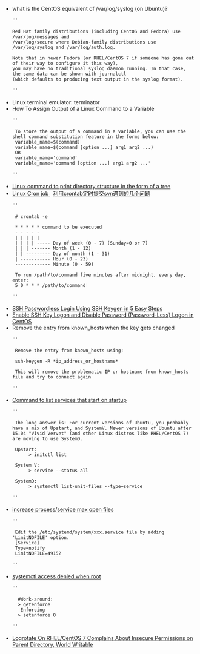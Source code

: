 

<ul>
<li>what is the CentOS equivalent of /var/log/syslog (on Ubuntu)?</li>
    
    
'''

    Red Hat family distributions (including CentOS and Fedora) use /var/log/messages and 
    /var/log/secure where Debian-family distributions use /var/log/syslog and /var/log/auth.log.

    Note that in newer Fedora (or RHEL/CentOS 7 if someone has gone out of their way to configure it this way), 
    you may have no traditional syslog daemon running. In that case, the same data can be shown with journalctl
    (which defaults to producing text output in the syslog format).


'''

<li>Linux terminal emulator:  terminator</li>
<li>How To Assign Output of a Linux Command to a Variable</li>


'''

     To store the output of a command in a variable, you can use the shell command substitution feature in the forms below:
     variable_name=$(command)
     variable_name=$(command [option ...] arg1 arg2 ...)
     OR
     variable_name='command'
     variable_name='command [option ...] arg1 arg2 ...'
'''

<li> <a href="https://stackoverflow.com/questions/3455625/linux-command-to-print-directory-structure-in-the-form-of-a-tree">Linux command to print directory structure in the form of a tree</a></li>

<li> <a href="https://www.cyberciti.biz/faq/how-do-i-add-jobs-to-cron-under-linux-or-unix-oses/"> Linux Cron job </a> 
    &nbsp; <a href="https://www.cnblogs.com/funnyway/p/9005937.html">利用crontab定时提交svn遇到的几个问题</a>
</li>


'''

     # crontab -e
     
     * * * * * command to be executed
     - - - - -
     | | | | |
     | | | | ----- Day of week (0 - 7) (Sunday=0 or 7)
     | | | ------- Month (1 - 12)
     | | --------- Day of month (1 - 31)
     | ----------- Hour (0 - 23)
     ------------- Minute (0 - 59)
     
     To run /path/to/command five minutes after midnight, every day, enter:
     5 0 * * * /path/to/command
     
'''

<li><a href="https://www.tecmint.com/ssh-passwordless-login-using-ssh-keygen-in-5-easy-steps/"> SSH Passwordless Login Using SSH Keygen in 5 Easy Steps</a></li>

<li><a href="https://www.liberiangeek.net/2014/07/enable-ssh-key-logon-disable-password-password-less-logon-centos/">Enable SSH Key Logon and Disable Password (Password-Less) Logon in CentOS</a></li>
    
<li> Remove the entry from known_hosts when the key gets changed </li>

'''

     Remove the entry from known_hosts using:

     ssh-keygen -R *ip_address_or_hostname*

     This will remove the problematic IP or hostname from known_hosts file and try to connect again

'''

<li> <a href="https://askubuntu.com/questions/218/command-to-list-services-that-start-on-startup">Command to list services that start on startup </a> </li>

'''

     The long answer is: For current versions of Ubuntu, you probably have a mix of Upstart, and SystemV. Newer versions of Ubuntu after 15.04 "Vivid Vervet" (and other Linux distros like RHEL/CentOS 7) are moving to use SystemD.
     
     Upstart:  
          > initctl list
          
     System V:
          > service --status-all

     SystemD:
          > systemctl list-unit-files --type=service
          
'''

<li> <a href="https://serverfault.com/questions/628610/increasing-nproc-for-processes-launched-by-systemd-on-centos-7"> increase process/service max open files </a> </li>

'''
     
     Edit the /etc/systemd/system/xxx.service file by adding 'LimitNOFILE' option.
     [Service]
     Type=notify
     LimitNOFILE=49152

'''

<li> <a href="https://superuser.com/questions/1125250/systemctl-access-denied-when-root">systemctl access denied when root</a> </li>

'''

      #Work-around:
      > getenforce
       Enforcing
      > setenforce 0
      
'''      

<li> <a href="https://ma.ttias.be/logrotate-on-rhelcentos-7-complains-about-insecure-permissions-on-parent-directory-world-writable/" > Logrotate On RHEL/CentOS 7 Complains About Insecure Permissions on Parent Directory, World Writable </a> </li>

</ul>
